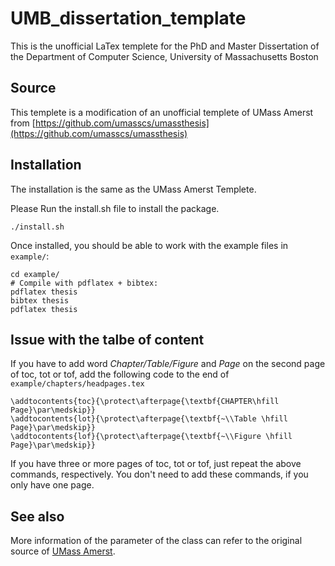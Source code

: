 # UMB_dissertation_template
This is the unofficial LaTex templete for the PhD and Master Dissertation of the Department of Computer Science, University of Massachusetts Boston

## Source
This templete is a modification of an unofficial templete of UMass Amerst from [https://github.com/umasscs/umassthesis](https://github.com/umasscs/umassthesis)

## Installation
The installation is the same as the UMass Amerst Templete.

Please Run the install.sh file to install the package.

    ./install.sh
    
Once installed, you should be able to work with the example files in `example/`:

    cd example/
    # Compile with pdflatex + bibtex:
    pdflatex thesis
    bibtex thesis
    pdflatex thesis

## Issue with the talbe of content 

If you have to add word *Chapter/Table/Figure* and *Page* on the second page of toc, tot or tof, add the following code to the end of `example/chapters/headpages.tex`

    \addtocontents{toc}{\protect\afterpage{\textbf{CHAPTER\hfill Page}\par\medskip}}
    \addtocontents{lot}{\protect\afterpage{\textbf{~\\Table \hfill Page}\par\medskip}}
    \addtocontents{lof}{\protect\afterpage{\textbf{~\\Figure \hfill Page}\par\medskip}}

If you have three or more pages of toc, tot or tof, just repeat the above commands, respectively. You don't need to add these commands, if you only have one page.

## See also

More information of the parameter of the class can refer to the original source of [UMass Amerst](https://github.com/umasscs/umassthesis).
